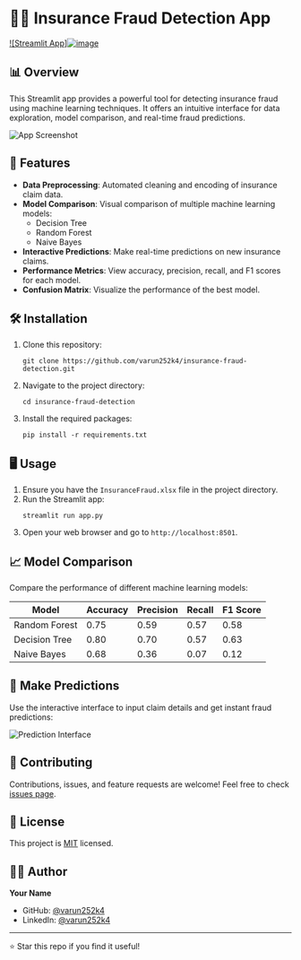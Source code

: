 # 🕵️‍♂️ Insurance Fraud Detection App

[![Streamlit App]![image](https://github.com/user-attachments/assets/0a15d1aa-a3ea-4ab8-903b-d8e8da0d666b)](https://insurance-fraud-detection.streamlit.app)



## 📊 Overview

This Streamlit app provides a powerful tool for detecting insurance fraud using machine learning techniques. It offers an intuitive interface for data exploration, model comparison, and real-time fraud predictions.

![App Screenshot](https://via.placeholder.com/600x300.png?text=Insurance+Fraud+Detection+App)

## 🚀 Features

- **Data Preprocessing**: Automated cleaning and encoding of insurance claim data.
- **Model Comparison**: Visual comparison of multiple machine learning models:
  - Decision Tree
  - Random Forest
  - Naive Bayes
- **Interactive Predictions**: Make real-time predictions on new insurance claims.
- **Performance Metrics**: View accuracy, precision, recall, and F1 scores for each model.
- **Confusion Matrix**: Visualize the performance of the best model.

## 🛠️ Installation

1. Clone this repository:
   ```
   git clone https://github.com/varun252k4/insurance-fraud-detection.git
   ```
2. Navigate to the project directory:
   ```
   cd insurance-fraud-detection
   ```
3. Install the required packages:
   ```
   pip install -r requirements.txt
   ```

## 🖥️ Usage

1. Ensure you have the `InsuranceFraud.xlsx` file in the project directory.
2. Run the Streamlit app:
   ```
   streamlit run app.py
   ```
3. Open your web browser and go to `http://localhost:8501`.

## 📈 Model Comparison

Compare the performance of different machine learning models:

| Model | Accuracy | Precision | Recall | F1 Score |
|-------|----------|-----------|--------|----------|
| Random Forest | 0.75 | 0.59 | 0.57 | 0.58 |
| Decision Tree | 0.80 | 0.70 | 0.57 | 0.63 |
| Naive Bayes | 0.68| 0.36 | 0.07 | 0.12 |

## 🔮 Make Predictions

Use the interactive interface to input claim details and get instant fraud predictions:

![Prediction Interface](https://via.placeholder.com/600x200.png?text=Prediction+Interface)

## 🤝 Contributing

Contributions, issues, and feature requests are welcome! Feel free to check [issues page](https://github.com/yourusername/insurance-fraud-detection/issues).

## 📝 License

This project is [MIT](https://choosealicense.com/licenses/mit/) licensed.

## 👨‍💻 Author

**Your Name**

- GitHub: [@varun252k4](https://github.com/varun252k4)
- LinkedIn: [@varun252k4](https://linkedin.com/in/varun252k4)

---

⭐️ Star this repo if you find it useful!
